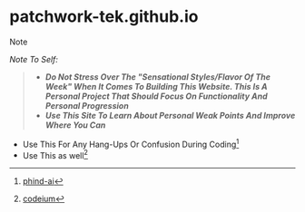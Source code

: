 # patchwork-tek.github.io

> [!NOTE]
> *Note To Self:*
>> - ***Do Not Stress Over The "Sensational Styles/Flavor Of The Week" When It Comes To Building This Website. This Is A Personal Project That Should Focus On Functionality And Personal Progression***
>> - ***Use This Site To Learn About Personal Weak Points And Improve Where You Can***

- Use This For Any Hang-Ups Or Confusion During Coding[^1]
- Use This as well[^2]

[^1]:[phind-ai](https://www.phind.com/search?home=true)
[^2]:[codeium](https://codeium.com/playground)
